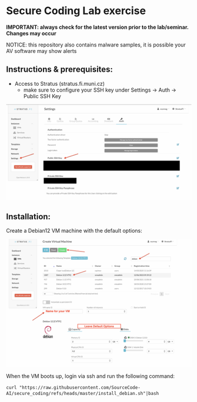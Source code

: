 Secure Coding Lab exercise
==========================

**IMPORTANT: always check for the latest version prior to the lab/seminar. Changes may occur**

NOTICE: this repository also contains malware samples, it is possible your AV software may show alerts


Instructions & prerequisites:
-----------------------------

- Access to Stratus (stratus.fi.muni.cz)
  - make sure to configure your SSH key under Settings -> Auth -> Public SSH Key

![sshkey.png](sshkey.png)



Installation:
---

Create a Debian12 VM machine with the default options:

![vm_creation.png](vm_creation.png)


When the VM boots up, login via ssh and run the following command:

```shell
curl "https://raw.githubusercontent.com/SourceCode-AI/secure_coding/refs/heads/master/install_debian.sh"|bash
```

